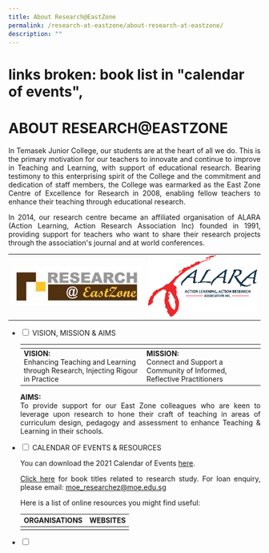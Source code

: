 ```yaml
---
title: About Research@EastZone
permalink: /research-at-eastzone/about-research-at-eastzone/
description: ""
---
```

# links broken: book list in "calendar of events", 
# ABOUT RESEARCH@EASTZONE

<p style="text-align: justify;">In Temasek Junior College, our students are at the heart of all we do. This is the primary motivation for our teachers to innovate and continue to improve in Teaching and Learning, with support of educational research. Bearing testimony to this enterprising spirit of the College and the commitment and dedication of staff members, the College was earmarked as the East Zone Centre of Excellence for Research in 2008, enabling fellow teachers to enhance their teaching through educational research.  </p>

<p style="text-align: justify;">In 2014, our research centre became an affiliated organisation of ALARA (Action Learning, Action Research Association Inc) founded in 1991, providing support for teachers who want to share their research projects through the association's journal and at world conferences.</p>


|   |   |
|:----:|:---:|
| ![](/images/Research@EastZone/Research%20EastZone.jpg)  |  ![](/images/Research@EastZone/ALARA.png) |

<ul class="jekyllcodex_accordion">
  <li>
    <input type="checkbox" id="accordion1">
    <label for="accordion1">VISION, MISSION & AIMS</label>
    <div>
			<table>
<thead>
  <tr>
    <th></th>
    <th></th>
  </tr>
</thead>
<tbody>
  <tr>
		<td><b>VISION:</b><br>Enhancing Teaching and Learning through Research, Injecting Rigour in Practice</td>
    <td><b>MISSION:</b><br>Connect and Support a Community of Informed, Reflective Practitioners</td>
  </tr>
</tbody>
</table>
			<p style="text-align: justify;"><b>AIMS:</b><br>To provide support for our East Zone colleagues who are keen to leverage upon research to hone their craft of teaching in areas of curriculum design, pedagogy and assessment to enhance Teaching & Learning in their schools.</p>
    </div>
	</li> 
  <li>
    <input type="checkbox" id="accordion2">
    <label for="accordion2">CALENDAR OF EVENTS & RESOURCES</label>
    <div>
			<p style="text-align: justify;">You can download the 2021 Calendar of Events <a href="/files/Research@EastZone/ResearchEZ%20calendar%202021.pdf" target="_blank">here</a>.</p>
			<p style="text-align: justify;"><a href="https://www.temasekjc.moe.edu.sg/qql/slot/u550/21/stZone/About%20Research@EastZone/ReEZ%20Book%20List.pdf" target="_blank">Click here</a> for book titles related to research study. For loan enquiry, please email: <a href="mailto:moe_researchez@moe.edu.sg">moe_researchez@moe.edu.sg</a></p>
			<p style="text-align: justify;">Here is a list of online resources you might find useful:</p>
			<table>
<thead>
  <tr>
    <th>ORGANISATIONS</th>
    <th>WEBSITES</th>
  </tr>
</thead>
<tbody>
  <tr>
    <td></td>
    <td></td>
  </tr>
</tbody>
</table>
    </div>
	</li> 
	  <li>
    <input type="checkbox" id="accordion3">
    <label for="accordion3"></label>
    <div>
			<p style="text-align: justify;"></p>
    </div>
	</li> 
	</ul>